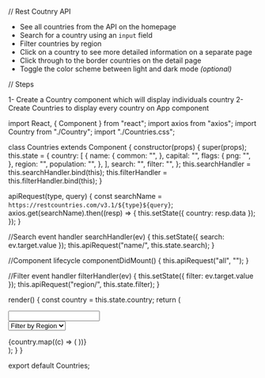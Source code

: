 // Rest Coutnry API

- See all countries from the API on the homepage
- Search for a country using an `input` field
- Filter countries by region
- Click on a country to see more detailed information on a separate page
- Click through to the border countries on the detail page
- Toggle the color scheme between light and dark mode _(optional)_

// Steps

1- Create a Country component which will display individuals country
2- Create Countries to display every country on App component



import React, { Component } from "react";
import axios from "axios";
import Country from "./Country";
import "./Countries.css";

class Countries extends Component {
  constructor(props) {
    super(props);
    this.state = {
      country: [
        {
          name: {
            common: "",
          },
          capital: "",
          flags: {
            png: "",
          },
          region: "",
          population: "",
        },
      ],
      search: "",
      filter: "",
    };
    this.searchHandler = this.searchHandler.bind(this);
    this.filterHandler = this.filterHandler.bind(this);
  }

  apiRequest(type, query) {
    const searchName = `https://restcountries.com/v3.1/${type}${query}`;
    axios.get(searchName).then((resp) => {
      this.setState({ country: resp.data });
    });
  }

  //Search event handler
  searchHandler(ev) {
    this.setState({ search: ev.target.value });
    this.apiRequest("name/", this.state.search);
  }

  //Component lifecycle
  componentDidMount() {
    this.apiRequest("all", "");
  }

  //Filter event handler
  filterHandler(ev) {
    this.setState({ filter: ev.target.value });
    this.apiRequest("region/", this.state.filter);
  }

  render() {
    const country = this.state.country;
    return (
      <div className="Countries container">
        <form>
          <div className="Coutries-input">
            <i className="fas fa-search"></i>
            <input type="text" name="country" onChange={this.searchHandler} />
          </div>
          <div className="Countries-filter">
            <select name="filter" id="filter" onChange={this.filterHandler}>
              <option value="">Filter by Region</option>
              <option value="africa">Africa</option>
              <option value="america">America</option>
              <option value="asia">Asia</option>
              <option value="europe">Europe</option>
              <option value="oceania">Oceania</option>
            </select>
          </div>
        </form>
        <div className="Countries-wraper">
          {country.map((c) => (
            <Country
              img={c.flags.png}
              name={c.name.common}
              population={parseInt(c.population).toLocaleString()}
              capital={c.capital}
              region={c.region}
            />
          ))}
        </div>
      </div>
    );
  }
}

export default Countries;
